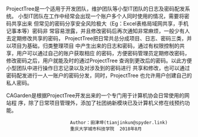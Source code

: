ProjectTree是一个适用于开发团队，维护团队等小型IT团队的日志及密码配发系统。
小型IT团队在工作中经常会出现一个账户多个人同时使用的情况，需要将密码共享出来
但常见的密码分享安全风险极大（Eg：Excel表格局域网共享，手机记事本等）密码非
常容易泄露，并且修改密码后再次通知非常麻烦，一般少有人去定期修改共享的密码，
ProjectTree把日常共总分成项目、日志、密码三类，并以项目为基础，归类整理项目
中产生出来的日志和密码，通过有权限控制的共享，用户可以通过自己的账户获取相应
的密码，方便密码管理员定期修改密码，修改密码之后，用户就能及时的通过ProjectTree
查询到更改后的密码。以此方便小型团队中进行操作日志记录以及对涉及到的密码进行
共享和修改，也可以通过密码配发进行一人一账户的密码分发，同时，ProjectTree
也允许用户创建自己的私人密码。

CAGarden是根据ProjectTree开发出来的一个专门用于计算机协会日常使用的网站程
序，除了日常项目管理外，添加了社团纳新模块已及计算机义修在线预约功能。


							Author：田津坤(tianjinkun@spyder.link)
							重庆大学城市科技学院	2018年8月
